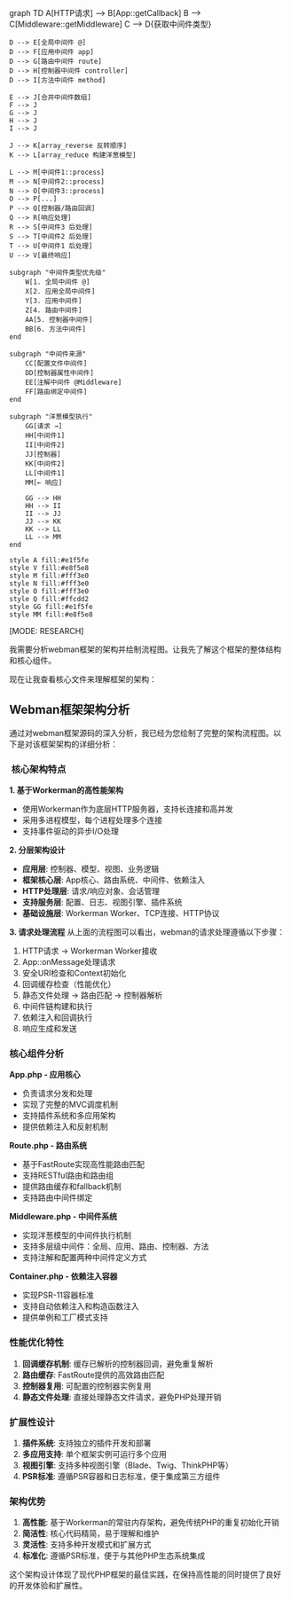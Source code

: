 graph TD
A[HTTP请求] --> B[App::getCallback]
B --> C[Middleware::getMiddleware]
C --> D{获取中间件类型}

    D --> E[全局中间件 @]
    D --> F[应用中间件 app]
    D --> G[路由中间件 route]
    D --> H[控制器中间件 controller]
    D --> I[方法中间件 method]
    
    E --> J[合并中间件数组]
    F --> J
    G --> J
    H --> J
    I --> J
    
    J --> K[array_reverse 反转顺序]
    K --> L[array_reduce 构建洋葱模型]
    
    L --> M[中间件1::process]
    M --> N[中间件2::process]
    N --> O[中间件3::process]
    O --> P[...]
    P --> Q[控制器/路由回调]
    Q --> R[响应处理]
    R --> S[中间件3 后处理]
    S --> T[中间件2 后处理]
    T --> U[中间件1 后处理]
    U --> V[最终响应]
    
    subgraph "中间件类型优先级"
        W[1. 全局中间件 @]
        X[2. 应用全局中间件]
        Y[3. 应用中间件]
        Z[4. 路由中间件]
        AA[5. 控制器中间件]
        BB[6. 方法中间件]
    end
    
    subgraph "中间件来源"
        CC[配置文件中间件]
        DD[控制器属性中间件]
        EE[注解中间件 @Middleware]
        FF[路由绑定中间件]
    end
    
    subgraph "洋葱模型执行"
        GG[请求 →]
        HH[中间件1]
        II[中间件2]
        JJ[控制器]
        KK[中间件2]
        LL[中间件1]
        MM[← 响应]
        
        GG --> HH
        HH --> II
        II --> JJ
        JJ --> KK
        KK --> LL
        LL --> MM
    end
    
    style A fill:#e1f5fe
    style V fill:#e8f5e8
    style M fill:#fff3e0
    style N fill:#fff3e0
    style O fill:#fff3e0
    style Q fill:#ffcdd2
    style GG fill:#e1f5fe
    style MM fill:#e8f5e8


[MODE: RESEARCH]

我需要分析webman框架的架构并绘制流程图。让我先了解这个框架的整体结构和核心组件。

现在让我查看核心文件来理解框架的架构：

## Webman框架架构分析

通过对webman框架源码的深入分析，我已经为您绘制了完整的架构流程图。以下是对该框架架构的详细分析：

### ️ 核心架构特点

**1. 基于Workerman的高性能架构**
- 使用Workerman作为底层HTTP服务器，支持长连接和高并发
- 采用多进程模型，每个进程处理多个连接
- 支持事件驱动的异步I/O处理

**2. 分层架构设计**
- **应用层**: 控制器、模型、视图、业务逻辑
- **框架核心层**: App核心、路由系统、中间件、依赖注入
- **HTTP处理层**: 请求/响应对象、会话管理
- **支持服务层**: 配置、日志、视图引擎、插件系统
- **基础设施层**: Workerman Worker、TCP连接、HTTP协议

**3. 请求处理流程**
从上面的流程图可以看出，webman的请求处理遵循以下步骤：
1. HTTP请求 → Workerman Worker接收
2. App::onMessage处理请求
3. 安全URI检查和Context初始化
4. 回调缓存检查（性能优化）
5. 静态文件处理 → 路由匹配 → 控制器解析
6. 中间件链构建和执行
7. 依赖注入和回调执行
8. 响应生成和发送

###  核心组件分析

**App.php - 应用核心**
- 负责请求分发和处理
- 实现了完整的MVC调度机制
- 支持插件系统和多应用架构
- 提供依赖注入和反射机制

**Route.php - 路由系统**
- 基于FastRoute实现高性能路由匹配
- 支持RESTful路由和路由组
- 提供路由缓存和fallback机制
- 支持路由中间件绑定

**Middleware.php - 中间件系统**
- 实现洋葱模型的中间件执行机制
- 支持多层级中间件：全局、应用、路由、控制器、方法
- 支持注解和配置两种中间件定义方式

**Container.php - 依赖注入容器**
- 实现PSR-11容器标准
- 支持自动依赖注入和构造函数注入
- 提供单例和工厂模式支持

###  性能优化特性

1. **回调缓存机制**: 缓存已解析的控制器回调，避免重复解析
2. **路由缓存**: FastRoute提供的高效路由匹配
3. **控制器复用**: 可配置的控制器实例复用
4. **静态文件处理**: 直接处理静态文件请求，避免PHP处理开销

###  扩展性设计

1. **插件系统**: 支持独立的插件开发和部署
2. **多应用支持**: 单个框架实例可运行多个应用
3. **视图引擎**: 支持多种视图引擎（Blade、Twig、ThinkPHP等）
4. **PSR标准**: 遵循PSR容器和日志标准，便于集成第三方组件

###  架构优势

1. **高性能**: 基于Workerman的常驻内存架构，避免传统PHP的重复初始化开销
2. **简洁性**: 核心代码精简，易于理解和维护
3. **灵活性**: 支持多种开发模式和扩展方式
4. **标准化**: 遵循PSR标准，便于与其他PHP生态系统集成

这个架构设计体现了现代PHP框架的最佳实践，在保持高性能的同时提供了良好的开发体验和扩展性。

